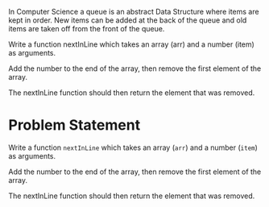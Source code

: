 In Computer Science a queue is an abstract Data Structure where items are kept in order. New items can be added at the back of the queue and old items are taken off from the front of the queue.

Write a function nextInLine which takes an array (arr) and a number (item) as arguments.

Add the number to the end of the array, then remove the first element of the array.

The nextInLine function should then return the element that was removed.

# Problem Statement
Write a function ```nextInLine``` which takes an array (```arr```) and a number (```item```) as arguments.

Add the number to the end of the array, then remove the first element of the array.

The nextInLine function should then return the element that was removed.
